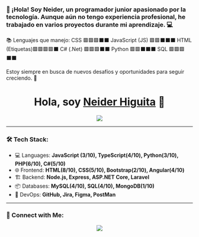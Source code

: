 ### 👋 ¡Hola! Soy Neider, un programador junior apasionado por la tecnología. Aunque aún no tengo experiencia profesional, he trabajado en varios proyectos durante mi aprendizaje. 💻

📚 Lenguajes que manejo:
CSS             🟩🟩🟩⬛⬛
JavaScript (JS) 🟩🟩⬛⬛⬛
HTML (Etiquetas)🟩🟩🟩🟩⬛
C# (.Net)       🟩🟩🟩⬛⬛
Python          🟩🟩⬛⬛⬛
SQL             🟩🟩🟩⬛⬛

Estoy siempre en busca de nuevos desafíos y oportunidades para seguir creciendo. 🚀

<h1 align="center">Hola, soy <a href="https://github.com/YOUR_USERNAME" target="_blank">Neider Higuita</a> 👋</h1>

<p align="center">
  <img src="https://readme-typing-svg.herokuapp.com?font=Nunito&size=24&color=1D3A6C&center=true&vCenter=true&lines=Desarrollador+Junior;Responsable+y+Trabajo-en-equipo;Me+Gusta+la+Tecnologia;Quiero+aprender+cada+dia+màs" />
</p>

---

### 🛠 Tech Stack:
- 💻 Languages: **JavaScript (3/10), TypeScript(4/10), Python(3/10), PHP(6/10), C#(5/10)**
- 🌐 Frontend: **HTML(8/10), CSS(5/10), Bootstrap(2/10), Angular(4/10)**
- 🏗 Backend: **Node.js, Express, ASP.NET Core, Laravel**
- 📦 Databases: **MySQL(4/10), SQL(4/10), MongoDB(1/10)**
- 🚀 DevOps: **GitHub, Jira, Figma, PostMan**

---

### 🔗 Connect with Me:
<p align="center">
  <a href="mailto:your.neiderhiguita13@gmail.com">
    <img src="https://img.shields.io/badge/Email-%23D14836.svg?style=for-the-badge&logo=gmail&logoColor=white">
  </a>
</p>
